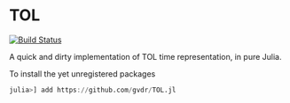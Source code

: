 # TOL

[![Build Status](https://github.com/gvdr/TOL.jl/actions/workflows/CI.yml/badge.svg?branch=main)](https://github.com/gvdr/TOL.jl/actions/workflows/CI.yml?query=branch%3Amain)

A quick and dirty implementation of TOL time representation, in pure Julia.

To install the yet unregistered packages 

```julia
julia>] add https://github.com/gvdr/TOL.jl
```